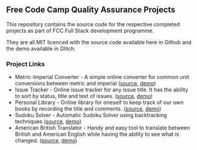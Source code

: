 ## Free Code Camp Quality Assurance Projects

This repository contains the source code for the respective completed projects as part of FCC Full Stack development programme.

They are all MIT licenced with the source code available here in Github and the demo available in Glitch.

### Project Links

- Metric-Imperial Converter - A simple online converter for common unit conversions between metric and imperial ([source](metric-imperial-converter), [demo](https://freecodecamp-boilerplate-project-metricimpconverter-9.glitch.me/))
- Issue Tracker - Online issue tracker for any issue title. It has the ability to sort by status, title and text of issues. ([source](issue-tracker), [demo](https://freecodecamp-boilerplate-project-issuetracker-6.glitch.me/))
- Personal Library - Online library for oneself to keep track of our own books by recording the title and comments. ([source](personal-library), [demo](https://freecodecamp-boilerplate-project-library-5.glitch.me/))
- Sudoku Solver - Automatic Sudoku Solver using backtracking techniques ([source](sudoku-solver), [demo](https://wave-plausible-honeysuckle.glitch.me/))
- American British Translator - Handy and easy tool to translate between British and American English while having the ability to see what is changed. ([source](american-british-translator), [demo](https://elastic-time-albertonykus.glitch.me/))
